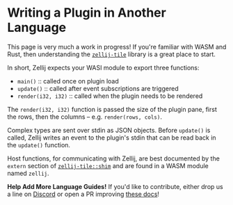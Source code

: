 # Writing a Plugin in Another Language

This page is very much a work in progress! If you're familiar with WASM and Rust, then understanding the [`zellij-tile`][zellij-tile] library is a great place to start.

In short, Zellij expects your WASI module to export three functions:
- `main()` :: called once on plugin load
- `update()` :: called after event subscriptions are triggered
- `render(i32, i32)` :: called when the plugin needs to be rendered

The `render(i32, i32)` function is passed the size of the plugin pane, first the rows, then the columns – e.g. `render(rows, cols)`.

Complex types are sent over stdin as JSON objects. Before `update()` is called, Zellij writes an event to the plugin's stdin that can be read back in the `update()` function.

Host functions, for communicating with Zellij, are best documented by the `extern` section of [`zellij-tile::shim`][shim] and are found in a WASM module named `zellij`.

**Help Add More Language Guides!** If you'd like to contribute, either drop us a line on [Discord][discord] or open a PR improving [these docs][docs]!

[zellij-tile]: https://github.com/zellij-org/zellij/tree/main/zellij-tile
[shim]: https://github.com/zellij-org/zellij/blob/main/zellij-tile/src/shim.rs
[discord]: https://discord.gg/CrUAFH3
[docs]: https://github.com/zellij-org/zellij-org.github.io/tree/main/docs